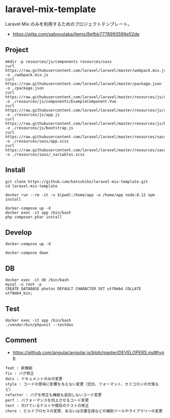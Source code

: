 # laravel-mix-template

Laravel Mix のみを利用するためのプロジェクトテンプレート。

- https://qiita.com/saboyutaka/items/8efbb7778993599e52de


## Project

```
mkdir -p resources/js/components resources/sass
curl https://raw.githubusercontent.com/laravel/laravel/master/webpack.mix.js -o ./webpack.mix.js
curl https://raw.githubusercontent.com/laravel/laravel/master/package.json -o ./package.json
curl https://raw.githubusercontent.com/laravel/laravel/master/resources/js/components/ExampleComponent.Vue -o ./resources/js/components/ExampleComponent.Vue
curl https://raw.githubusercontent.com/laravel/laravel/master/resources/js/app.js -o ./resources/js/app.js
curl https://raw.githubusercontent.com/laravel/laravel/master/resources/js/bootstrap.js -o ./resources/js/bootstrap.js
curl https://raw.githubusercontent.com/laravel/laravel/master/resources/sass/app.scss -o ./resources/sass/app.scss
curl https://raw.githubusercontent.com/laravel/laravel/master/resources/sass/_variables.scss -o ./resources/sass/_variables.scss
```


## Install

```
git clone https://github.com/katsuhiko/laravel-mix-template.git
cd laravel-mix-template

docker run --rm -it -v $(pwd):/home/app -w /home/app node:8.12 npm install

docker-compose up -d
docker exec -it app /bin/bash
php composer.phar install
```


 ## Develop

```
docker-compose up -d
```

```
docker-compose down
```


## DB

```
docker exec -it db /bin/bash
mysql -u root -p
CREATE DATABASE photos DEFAULT CHARACTER SET utf8mb4 COLLATE utf8mb4_bin;
```


## Test

```
docker exec -it app /bin/bash
./vendor/bin/phpunit --testdox
```


## Comment

 - https://github.com/angular/angular.js/blob/master/DEVELOPERS.md#type

```
feat : 新機能
fix : バグ修正
docs : ドキュメントのみの変更
style : コードの意味に影響を与えない変更（空白、フォーマット、セミコロンの欠落など）
refactor : バグを修正も機能も追加しないコード変更
perf : パフォーマンスを向上させるコード変更
test : 欠けているテストや既存のテストの修正
chore : ビルドプロセスの変更、あるいは文書生成などの補助ツールやライブラリーの変更
```

